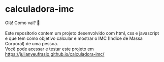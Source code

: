 # calculadora-imc
Olá! Como vai? :wave:
<br>
<br>
Este repositorio contem um projeto desenvolvido com html, css e javascript e que tem como objetivo calcular e mostrar o IMC (Indice de Massa Corporal) de uma pessoa.
<br>
Você pode acessar e testar este projeto em https://julianyeufrasio.github.io/calculadora-imc/
